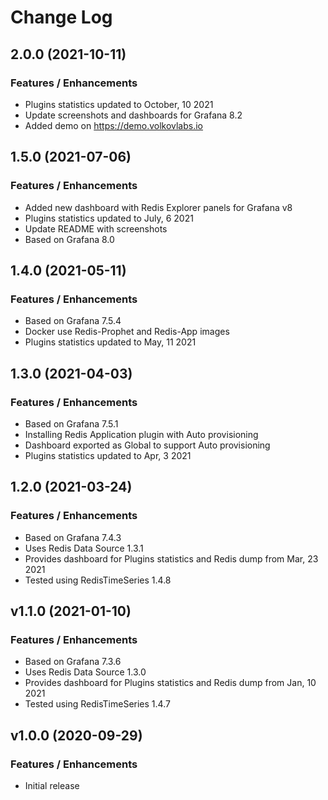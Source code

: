 # Change Log

## 2.0.0 (2021-10-11)

### Features / Enhancements

- Plugins statistics updated to October, 10 2021
- Update screenshots and dashboards for Grafana 8.2
- Added demo on https://demo.volkovlabs.io

## 1.5.0 (2021-07-06)

### Features / Enhancements

- Added new dashboard with Redis Explorer panels for Grafana v8
- Plugins statistics updated to July, 6 2021
- Update README with screenshots
- Based on Grafana 8.0

## 1.4.0 (2021-05-11)

### Features / Enhancements

- Based on Grafana 7.5.4
- Docker use Redis-Prophet and Redis-App images
- Plugins statistics updated to May, 11 2021

## 1.3.0 (2021-04-03)

### Features / Enhancements

- Based on Grafana 7.5.1
- Installing Redis Application plugin with Auto provisioning
- Dashboard exported as Global to support Auto provisioning
- Plugins statistics updated to Apr, 3 2021

## 1.2.0 (2021-03-24)

### Features / Enhancements

- Based on Grafana 7.4.3
- Uses Redis Data Source 1.3.1
- Provides dashboard for Plugins statistics and Redis dump from Mar, 23 2021
- Tested using RedisTimeSeries 1.4.8

## v1.1.0 (2021-01-10)

### Features / Enhancements

- Based on Grafana 7.3.6
- Uses Redis Data Source 1.3.0
- Provides dashboard for Plugins statistics and Redis dump from Jan, 10 2021
- Tested using RedisTimeSeries 1.4.7

## v1.0.0 (2020-09-29)

### Features / Enhancements

- Initial release

